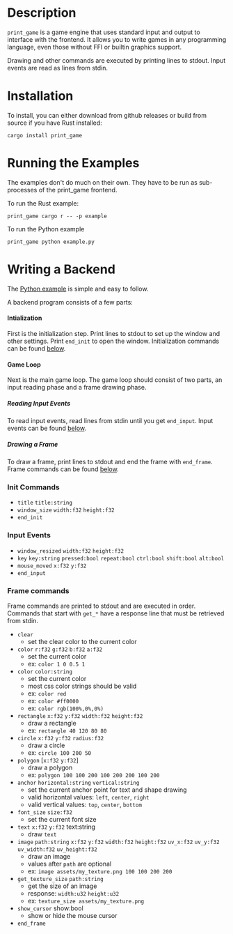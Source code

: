 # Description

`print_game` is a game engine that uses standard input and output to interface with the frontend.
It allows you to write games in any programming language, even those without FFI or builtin graphics support.

Drawing and other commands are executed by printing lines to stdout.
Input events are read as lines from stdin.

# Installation

To install, you can either download from github releases or build from source if you have Rust installed:
```
cargo install print_game
```

# Running the Examples

The examples don't do much on their own.
They have to be run as sub-processes of the print_game frontend.

To run the Rust example:
```
print_game cargo r -- -p example
```

To run the Python example
```
print_game python example.py
```

# Writing a Backend

The [Python example](example.py) is simple and easy to follow.

A backend program consists of a few parts:

#### Intialization
First is the initialization step.
Print lines to stdout to set up the window and other settings.
Print `end_init` to open the window.
Initialization commands can be found [below](#init-commands).

#### Game Loop
Next is the main game loop.
The game loop should consist of two parts, an input reading phase and a frame drawing phase.

##### Reading Input Events
To read input events, read lines from stdin until you get `end_input`.
Input events can be found [below](#input-commands).

##### Drawing a Frame
To draw a frame, print lines to stdout and end the frame with `end_frame`.
Frame commands can be found [below](#frame-commands).

### Init Commands

- `title` `title:string`
- `window_size` `width:f32` `height:f32`
- `end_init`

### Input Events

- `window_resized` `width:f32` `height:f32`
- `key` `key:string` `pressed:bool` `repeat:bool` `ctrl:bool` `shift:bool` `alt:bool`
- `mouse_moved` `x:f32` `y:f32`
- `end_input`

### Frame commands

Frame commands are printed to stdout and are executed in order.
Commands that start with `get_*` have a response line that must be retrieved from stdin.

- `clear`
  - set the clear color to the current color
- `color` `r:f32` `g:f32` `b:f32` `a:f32`
  - set the current color
  - ex: `color 1 0 0.5 1`
- `color` `color:string`
  - set the current color
  - most css color strings should be valid
  - ex: `color red`
  - ex: `color #ff0000`
  - ex: `color rgb(100%,0%,0%)`
- `rectangle` `x:f32` `y:f32` `width:f32` `height:f32`
  - draw a rectangle
  - ex: `rectangle 40 120 80 80`
- `circle` `x:f32` `y:f32` `radius:f32`
  - draw a circle
  - ex: `circle 100 200 50`
- `polygon` [`x:f32` `y:f32`]
  - draw a polygon
  - ex: `polygon 100 100 200 100 200 200 100 200`
- `anchor` `horizontal:string` `vertical:string`
  - set the current anchor point for text and shape drawing
  - valid horizontal values: `left`, `center`, `right`
  - valid vertical values: `top`, `center`, `bottom`
- `font_size` `size:f32`
  - set the current font size
- `text` `x:f32` `y:f32` text:string
  - draw `text`
- `image` `path:string` `x:f32` `y:f32` `width:f32` `height:f32` `uv_x:f32` `uv_y:f32` `uv_width:f32` `uv_height:f32`
  - draw an image
  - values after `path` are optional
  - ex: `image assets/my_texture.png 100 100 200 200`
- `get_texture_size` `path:string`
  - get the size of an image
  - response: `width:u32` `height:u32`
  - ex: `texture_size assets/my_texture.png`
- `show_cursor` show:bool
  - show or hide the mouse cursor
- `end_frame`
